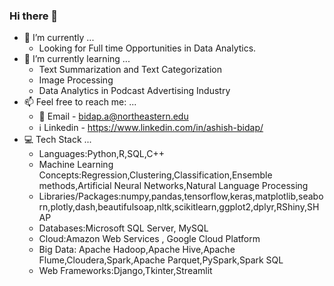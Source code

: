 ### Hi there 👋
- 🔭 I’m currently ...
  - Looking for Full time Opportunities in Data Analytics.
- 🌱 I’m currently learning ...
  - Text Summarization and Text Categorization 
  - Image Processing
  - Data Analytics in Podcast Advertising Industry
- 📫 Feel free to reach me: ...
  - :email: Email - bidap.a@northeastern.edu
  - :information_source: Linkedin - https://www.linkedin.com/in/ashish-bidap/
- :computer: Tech Stack ...<br>
    - Languages:Python,R,SQL,C++ <br>
    - Machine Learning Concepts:Regression,Clustering,Classification,Ensemble methods,Artificial Neural Networks,Natural Language Processing<br>
    - Libraries/Packages:numpy,pandas,tensorflow,keras,matplotlib,seaborn,plotly,dash,beautifulsoap,nltk,scikitlearn,ggplot2,dplyr,RShiny,SHAP<br>
    - Databases:Microsoft SQL Server, MySQL<br>
    - Cloud:Amazon Web Services , Google Cloud Platform <br>
    - Big Data: Apache Hadoop,Apache Hive,Apache Flume,Cloudera,Spark,Apache Parquet,PySpark,Spark SQL <br>
    - Web Frameworks:Django,Tkinter,Streamlit
